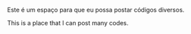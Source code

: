 Este é um espaço para que eu possa postar códigos diversos.

This is a place that I can post many codes.